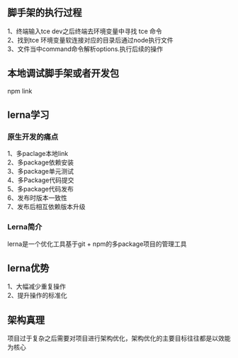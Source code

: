 ## 脚手架的执行过程
1、终端输入tce dev之后终端去环境变量中寻找 tce 命令  
2、找到tce 环境变量软连接对应的目录后通过node执行文件  
3、文件当中command命令解析options.执行后续的操作 

## 本地调试脚手架或者开发包

npm link  

## lerna学习

### 原生开发的痛点
1、多paclage本地link  
2、多package依赖安装  
3、多package单元测试  
4、多Package代码提交  
5、多package代码发布  
6、发布时版本一致性  
7、发布后相互依赖版本升级  
### Lerna简介
lerna是一个优化工具基于git + npm的多package项目的管理工具  
## lerna优势
1、大幅减少重复操作  
2、提升操作的标准化 

## 架构真理 
项目过于复杂之后需要对项目进行架构优化，架构优化的主要目标往往都是以效能为核心

